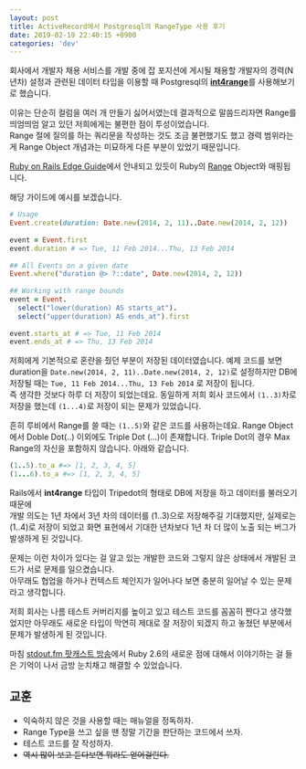 ```yaml
---
layout: post
title: ActiveRecord에서 Postgresql의 RangeType 사용 후기
date: 2019-02-19 22:40:15 +0900
categories: 'dev'
---
```


회사에서 개발자 채용 서비스를 개발 중에 잡 포지션에 게시될 채용할 개발자의 경력(N년차) 설정과 관련된 데이터 타입을 이용할
때 Postgresql의 <a href="https://www.postgresql.org/docs/current/rangetypes.html" target='_blank'>**int4range**</a>를
사용해보기로 했습니다.

이유는 단순히 컬럼을 여러 개 만들기 싫어서였는데 결과적으로 말씀드리자면 Range를 띄엄띄엄 알고 있던 저희에게는 불편한
점이 투성이었습니다.<br/>
Range 절에 질의를 하는 쿼리문을 작성하는 것도 조금 불편했기도 했고 경력 범위라는 게 Range Object 개념과는 미묘하게 다른
부분이 있었기 때문입니다.

<a href="https://edgeguides.rubyonrails.org/active_record_postgresql.html#range-types" target="_blank">Ruby on Rails
Edge Guide</a>에서 안내되고 있듯이 Ruby의 <a href="http://ruby-doc.org/core-2.5.3/Range.html" target="_blank">Range</a>
Object와 매핑됩니다.

해당 가이드에 예시를 보겠습니다.

```ruby
# Usage
Event.create(duration: Date.new(2014, 2, 11)..Date.new(2014, 2, 12))
 
event = Event.first
event.duration # => Tue, 11 Feb 2014...Thu, 13 Feb 2014
 
## All Events on a given date
Event.where("duration @> ?::date", Date.new(2014, 2, 12))
 
## Working with range bounds
event = Event.
  select("lower(duration) AS starts_at").
  select("upper(duration) AS ends_at").first
 
event.starts_at # => Tue, 11 Feb 2014
event.ends_at # => Thu, 13 Feb 2014
```

저희에게 기본적으로 혼란을 줬던 부분이 저장된 데이터였습니다. 예제 코드를 보면 duration을 `Date.new(2014, 2,
    11)..Date.new(2014, 2, 12)`로 설정하지만 DB에 저장될 때는 ``Tue, 11 Feb 2014...Thu, 13 Feb 2014`` 로 저장이
됩니다.<br/>
즉 생각한 것보다 하루 더 저장이 되었는데요. 동일하게 저희 회사 코드에서 `(1..3)`차로 저장을 했는데 `(1...4)`로 저장이
되는 문제가 있었습니다.

흔히 루비에서 Range를 쓸 때는 `(1..5)`와 같은 코드를 사용하는데요. Range Object에서 Doble Dot(..) 이외에도 Triple Dot
(...)이 존재합니다. Triple Dot의 경우 Max Range의 자신을 포함하지 않습니다. 아래와 같습니다.

```ruby
(1..5).to_a #=> [1, 2, 3, 4, 5]
(1...6).to_a #=> [1, 2, 3, 4, 5]
```

Rails에서 **int4range** 타입이 Tripedot의 형태로 DB에 저장을 하고 데이터를 불러오기 때문에<br/>
개발 의도는 1년 차에서 3년 차의 데이터를 (1..3)으로 저장해주길 기대했지만, 실제로는 (1..4)로 저장이 되었고 화면 표현에서
기대한 년차보다 1년 차 더 많이 노출 되는 버그가 발생하게 된 것입니다.

문제는 이런 차이가 있다는 걸 알고 있는 개발한 코드와 그렇지 않은 상태에서 개발된 코드가 서로 문제를 일으켰습니다.<br/>
아무래도 협업을 하거나 컨텍스트 체인지가 일어나다 보면 충분히 일어날 수 있는 문제라고 생각합니다.

저희 회사는 나름 테스트 커버리지를 높이고 있고 테스트 코드를 꼼꼼히 짠다고 생각했었지만 아무래도 새로운 타입이 막연히
제대로 잘 저장이 되겠지 하고 놓쳤던 부분에서 문제가 발생하게 된 것입니다.

마침 <a href="https://stdout.fm/" target="_blank">stdout.fm 팟캐스트 방송</a>에서 Ruby 2.6의 새로운 점에 대해서
이야기하는 걸 들은 기억이 나서 금방 눈치채고 해결할 수 있었습니다.

## 교훈

- 익숙하지 않은 것을 사용할 때는 매뉴얼을 정독하자.
- Range Type을 쓰고 싶을 땐 정말 기간을 판단하는 코드에서 쓰자.
- 테스트 코드를 잘 작성하자.
- ~~역시 많이 보고 듣다보면 뭐라도 얻어걸린다.~~
